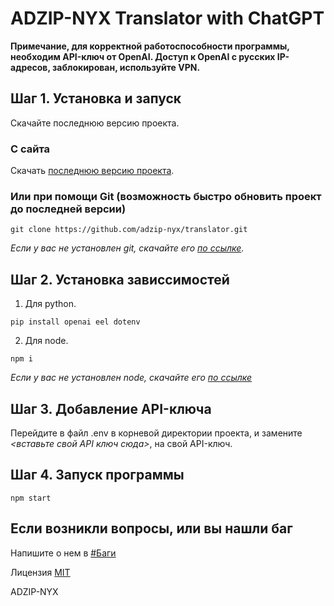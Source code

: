 # ADZIP-NYX Translator with ChatGPT

**Примечание, для корректной работоспособности программы, необходим API-ключ от OpenAI.
Доступ к OpenAI с русских IP-адресов, заблокирован, используйте VPN.**

## Шаг 1. Установка и запуск

Скачайте последнюю версию проекта.

### С сайта

Скачать [последнюю версию проекта](https://codeload.github.com/adzip-nyx/translator/zip/refs/heads/main).

### Или при помощи Git (возможность быстро обновить проект до последней версии)

```
git clone https://github.com/adzip-nyx/translator.git
```

*Если у вас не установлен git, скачайте его [по ссылке](https://git-scm.com/download/win).*

## Шаг 2. Установка зависсимостей

1. Для python.
```
pip install openai eel dotenv
```
2. Для node.
```
npm i
```

*Если у вас не установлен node, скачайте его [по ссылке](https://nodejs.org/en/download/current)*

## Шаг 3. Добавление API-ключа

Перейдите в файл .env в корневой директории проекта, и замените *<вставьте свой API ключ сюда>*, на свой API-ключ.

## Шаг 4. Запуск программы

```
npm start
```

## Если возникли вопросы, или вы нашли баг

Напишите о нем в [#Баги](https://github.com/adzip-nyx/translator/issues/1)

Лицензия [MIT](LICENSE)

ADZIP-NYX